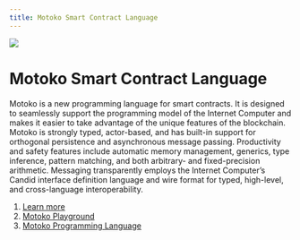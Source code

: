 ```yaml
---
title: Motoko Smart Contract Language
---
```


![](/img/how-it-works/motoko.600x300.jpg)

# Motoko Smart Contract Language

Motoko is a new programming language for smart contracts. It is designed to seamlessly support the programming model of the Internet Computer and makes it easier to take advantage of the unique features of the blockchain. Motoko is strongly typed, actor-based, and has built-in support for orthogonal persistence and asynchronous message passing. Productivity and safety features include automatic memory management, generics, type inference, pattern matching, and both arbitrary- and fixed-precision arithmetic. Messaging transparently employs the Internet Computer’s Candid interface definition language and wire format for typed, high-level, and cross-language interoperability.

1. [Learn more](/how-it-works/motoko/)
2. [Motoko Playground](https://m7sm4-2iaaa-aaaab-qabra-cai.raw.ic0.app/)
3. [Motoko Programming Language](https://internetcomputer.org/docs/language-guide/motoko.html)